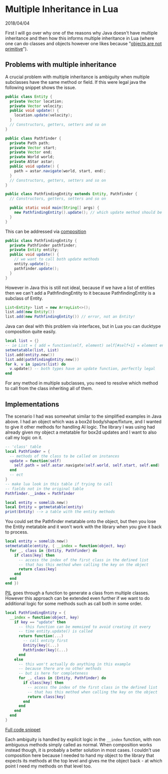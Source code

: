 # Multiple Inheritance in Lua
<p class = "article-date">2018/04/04</p>

First I will go over why one of the reasons why Java doesn't have multiple inheritance and then how this informs multiple inheritance in Lua (where one can do classes and objects however one likes because "[objects are not primitive](https://www.lua.org/pil/16.3.html)").

## Problems with multiple inheritance

A crucial problem with multiple inheritance is ambiguity when multiple subclasses have the same method or field. If this were legal java the following snippet shows the issue.

```java
public class Entity {
  private Vector location;
  private Vector velocity;
  public void update() {
    location.update(velocity);
  }
  // Constructors, getters, setters and so on
}

public class Pathfinder {
  private Path path;
  private Vector start;
  private Vector end;
  private World world;
  private AStar astar;
  public void update() {
    path = astar.navigate(world, start, end);
  }
  // Constructors, getters, setters and so on
}

public class PathfindingEntity extends Entity, Pathfinder {
  // Constructors, getters, setters and so on

  public static void main(String[] args) {
    new PathfindingEntity().update(); // which update method should be called?
  }
}
```

This can be addressed via [composition](https://en.wikipedia.org/wiki/Object_composition)

```java
public class PathfindingEntity {
  private Pathfinder pathfinder;
  private Entity entity;
  public void update() {
    // we want to call both update methods
    entity.update();
    pathfinder.update();
  }
}
```

However in Java this is still not ideal, because if we have a list of entities then we can't add a PathfindingEntity to it because PathfindingEntity is a subclass of Entity.

```java
List<Entity> list = new ArrayList<>();
list.add(new Entity())
list.add(new PathfindingEntity()) // error, not an Entity!
```

Java can deal with this problem via interfaces, but in Lua you can ducktype composition quite easily.

```lua
local list = {}
-- ie List = { add = function(self, element) self[#self+1] = element end }
setmetatable(list, List)
list.add(entity.new())
list.add(pathfindingEntity.new())
for k, v in ipairs(list) do
  v.update() -- both types have an update function, perfectly legal
end
```

For any method in multiple subclasses, you need to resolve which method to call from the class inheriting all of them.

## Implementations

The scenario I had was somewhat similar to the simplified examples in Java above. I had an object which was a box2d body/shape/fixture, and I wanted to give it other methods for handling AI logic. The library I was using had already given my object a metatable for box2d updates and I want to also call my logic on it.

```lua
-- 'class' table
local Pathfinder = {
  -- methods of the class to be called on instances
  update = function(self)
    self.path = self.astar.navigate(self.world, self.start, self.end)
  end
  -- ect
}
-- make lua look in this table if trying to call
-- fields not in the original table
Pathfinder.__index = Pathfinder

local entity = somelib.new()
local Entity = getmetatable(entity)
print(Entity) --> a table with the entity methods
```

You could set the Pathfinder metatable onto the object, but then you lose the Entity metatable and it won't work with the library when you give it back to process.

```lua
local entity = somelib.new()
setmetatable(entity, { __index = function(object, key)
  for _, class in {Entity, Pathfinder} do
    if class[key] then
      -- access the index of the first class in the defined list
      -- that has this method when calling the key on the object
      return class[key]
    end
  end
end })
```

[PIL](https://www.lua.org/pil/16.3.html) goes through a function to generate a class from multiple classes. However this approach can be extended even further if we want to do additional logic for some methods such as call both in some order.

```lua
local PathfindingEntity = {
  __index = function(object, key)
    if key == "update" then
      -- this function can be memoized to avoid creating it every
      -- time entity.update() is called
      return function(...)
        -- call entity first
        Entity[key](...)
        Pathfinder[key](...)
      end
    else
      -- this won't actually do anything in this example
      -- because there are no other methods
      -- but is here for completeness
      for _, class in {Entity, Pathfinder} do
        if class[key] then
          -- access the index of the first class in the defined list
          -- that has this method when calling the key on the object
          return class[key]
        end
      end
    end
  end
}
```

[Full code snippet](/code-snippets/pathfindingEntity.lua)

Each ambiguity is handled by explicit logic in the `__index` function, with non ambiguous methods simply called as normal. When composition works instead though, it is probably a better solution in most cases. I couldn't use composition here because I needed to hand my object to the library that expects its methods at the top level and gives me the object back - at which point I need my methods on that level too.
